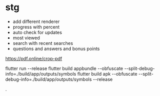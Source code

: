 # stg

- add different renderer
- progress with percent
- auto check for updates
- most viewed
- search with recent searches
- questions and answers and bonus points

https://pdf.online/crop-pdf

flutter run --release
flutter build appbundle --obfuscate --split-debug-info=./build/app/outputs/symbols 
flutter build apk --obfuscate --split-debug-info=./build/app/outputs/symbols --release


.